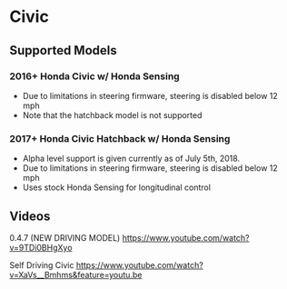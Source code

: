 # Civic

## Supported Models

### 2016+ Honda Civic w/ Honda Sensing

* Due to limitations in steering firmware, steering is disabled below 12 mph
* Note that the hatchback model is not supported

### 2017+ Honda Civic Hatchback w/ Honda Sensing

* Alpha level support is given currently as of July 5th, 2018.
* Due to limitations in steering firmware, steering is disabled below 12 mph
* Uses stock Honda Sensing for longitudinal control

## Videos
0.4.7 \(NEW DRIVING MODEL\)
https://www.youtube.com/watch?v=9TDi0BHgXyo

Self Driving Civic
https://www.youtube.com/watch?v=XaVs__Bmhms&feature=youtu.be

